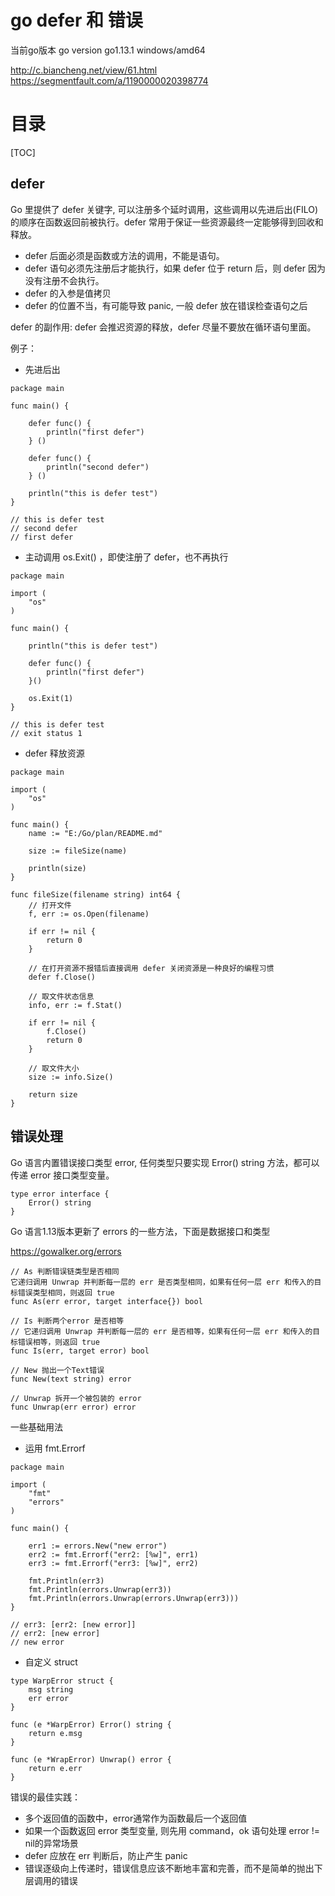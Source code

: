 # go defer 和 错误

当前go版本 go version go1.13.1 windows/amd64

http://c.biancheng.net/view/61.html
https://segmentfault.com/a/1190000020398774

# 目录
[TOC]

## defer

Go 里提供了 defer 关键字, 可以注册多个延时调用，这些调用以先进后出(FILO)的顺序在函数返回前被执行。defer 常用于保证一些资源最终一定能够得到回收和释放。

- defer 后面必须是函数或方法的调用，不能是语句。
- defer 语句必须先注册后才能执行，如果 defer 位于 return 后，则 defer 因为没有注册不会执行。
- defer 的入参是值拷贝
- defer 的位置不当，有可能导致 panic, 一般 defer 放在错误检查语句之后

defer 的副作用: defer 会推迟资源的释放，defer 尽量不要放在循环语句里面。

例子：

- 先进后出

```
package main

func main() {

	defer func() {
		println("first defer")
	} ()

	defer func() {
		println("second defer")
	} ()

	println("this is defer test")
}

// this is defer test
// second defer
// first defer
```

- 主动调用 os.Exit() ，即使注册了 defer，也不再执行

```
package main

import (
	"os"
)

func main() {

	println("this is defer test")

	defer func() {
		println("first defer")
	}()

	os.Exit(1)
}

// this is defer test
// exit status 1
```

- defer 释放资源

```
package main

import (
	"os"
)

func main() {
	name := "E:/Go/plan/README.md"

	size := fileSize(name)

	println(size)
}

func fileSize(filename string) int64 {
	// 打开文件
	f, err := os.Open(filename)
	
    if err != nil {
        return 0
	}
	
    // 在打开资源不报错后直接调用 defer 关闭资源是一种良好的编程习惯
	defer f.Close()

	// 取文件状态信息
    info, err := f.Stat()

    if err != nil {
        f.Close()
        return 0
    }

	// 取文件大小
    size := info.Size()
   
    return size
}
```

## 错误处理

Go 语言内置错误接口类型 error, 任何类型只要实现 Error() string 方法，都可以传递 error 接口类型变量。

```
type error interface {
    Error() string
}
```
Go 语言1.13版本更新了 errors 的一些方法，下面是数据接口和类型

https://gowalker.org/errors

```
// As 判断错误链类型是否相同
它递归调用 Unwrap 并判断每一层的 err 是否类型相同，如果有任何一层 err 和传入的目标错误类型相同，则返回 true
func As(err error, target interface{}) bool

// Is 判断两个error 是否相等
// 它递归调用 Unwrap 并判断每一层的 err 是否相等，如果有任何一层 err 和传入的目标错误相等，则返回 true
func Is(err, target error) bool

// New 抛出一个Text错误
func New(text string) error

// Unwrap 拆开一个被包装的 error
func Unwrap(err error) error

```

一些基础用法

- 运用 fmt.Errorf

```
package main

import (
	"fmt"
	"errors"
)

func main() {

	err1 := errors.New("new error")
	err2 := fmt.Errorf("err2: [%w]", err1)
	err3 := fmt.Errorf("err3: [%w]", err2)
	
	fmt.Println(err3)
	fmt.Println(errors.Unwrap(err3))
	fmt.Println(errors.Unwrap(errors.Unwrap(err3)))
}

// err3: [err2: [new error]]
// err2: [new error]
// new error
```

- 自定义 struct

```
type WarpError struct {
    msg string
    err error
}

func (e *WarpError) Error() string {
    return e.msg
}

func (e *WrapError) Unwrap() error {
    return e.err
}
```

错误的最佳实践：

- 多个返回值的函数中，error通常作为函数最后一个返回值
- 如果一个函数返回 error 类型变量, 则先用 command，ok 语句处理 error != nil的异常场景
- defer 应放在 err 判断后，防止产生 panic
- 错误逐级向上传递时，错误信息应该不断地丰富和完善，而不是简单的抛出下层调用的错误